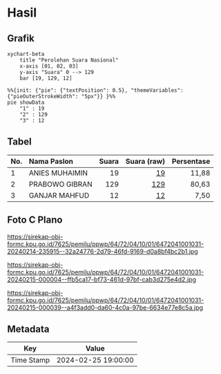 # Hasil

## Grafik

```mermaid
xychart-beta
    title "Perolehan Suara Nasional"
    x-axis [01, 02, 03]
    y-axis "Suara" 0 --> 129
    bar [19, 129, 12]
```

```mermaid
%%{init: {"pie": {"textPosition": 0.5}, "themeVariables": {"pieOuterStrokeWidth": "5px"}} }%%
pie showData
    "1" : 19
    "2" : 129
    "3" : 12
```

## Tabel

| No. | Nama Paslon    | Suara | Suara (raw) | Persentase |
|:--- |:-------------- | -----:| -----------:| ----------:|
| 1   | ANIES MUHAIMIN | 19    | [19][p-1]   | 11,88      |
| 2   | PRABOWO GIBRAN | 129   | [129][p-2]  | 80,63      |
| 3   | GANJAR MAHFUD  | 12    | [12][p-3]   | 7,50       |


[p-1]: https://github.com/gigit-pemilu/pemilu-2024/blob/main/pilpres/hitung-suara/sub/64-kalimantan-timur/sub/72-kota-samarinda/sub/04-samarinda-ilir/sub/1001-selili/sub/031-tps/sub/paslon-1.txt
[p-2]: https://github.com/gigit-pemilu/pemilu-2024/blob/main/pilpres/hitung-suara/sub/64-kalimantan-timur/sub/72-kota-samarinda/sub/04-samarinda-ilir/sub/1001-selili/sub/031-tps/sub/paslon-2.txt
[p-3]: https://github.com/gigit-pemilu/pemilu-2024/blob/main/pilpres/hitung-suara/sub/64-kalimantan-timur/sub/72-kota-samarinda/sub/04-samarinda-ilir/sub/1001-selili/sub/031-tps/sub/paslon-3.txt

## Foto C Plano

https://sirekap-obj-formc.kpu.go.id/7625/pemilu/ppwp/64/72/04/10/01/6472041001031-20240214-235915--32a24776-2d79-46fd-9169-d0a8bf4bc2b1.jpg

https://sirekap-obj-formc.kpu.go.id/7625/pemilu/ppwp/64/72/04/10/01/6472041001031-20240215-000004--ffb5ca17-bf73-461d-97bf-cab3d275e4d2.jpg

https://sirekap-obj-formc.kpu.go.id/7625/pemilu/ppwp/64/72/04/10/01/6472041001031-20240215-000039--a4f3add0-da60-4c0a-97be-6634e77e8c5a.jpg


## Metadata

| Key        | Value               |
| ---------- | ------------------- |
| Time Stamp | 2024-02-25 19:00:00 |



